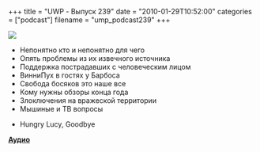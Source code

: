+++
title = "UWP - Выпуск 239"
date = "2010-01-29T10:52:00"
categories = ["podcast"]
filename = "ump_podcast239"
+++

![](https://podcast.umputun.com/images/uwp/uwp239.jpg)

- Непонятно кто и непонятно для чего
- Опять проблемы из их извечного источника
- Поддержка пострадавших с человеческим лицом
- ВинниПух в гостях у Барбоса
- Свобода босяков это наше все
- Кому нужны обзоры конца года
- Злоключения на вражеской территории
- Мышиные и ТВ вопросы


* Hungry Lucy, Goodbye

[**Аудио**](http://archive.rucast.net/uwp/media/ump_podcast239.mp3)
<audio src="http://archive.rucast.net/uwp/media/ump_podcast239.mp3" preload="none">